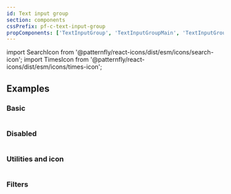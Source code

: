 ```yaml
---
id: Text input group
section: components
cssPrefix: pf-c-text-input-group
propComponents: ['TextInputGroup', 'TextInputGroupMain', 'TextInputGroupUtilities']
---
```


import SearchIcon from '@patternfly/react-icons/dist/esm/icons/search-icon';
import TimesIcon from '@patternfly/react-icons/dist/esm/icons/times-icon';

## Examples

### Basic

```ts file="./TextInputGroupBasic.tsx"
```

### Disabled

```ts file="./TextInputGroupDisabled.tsx"
```

### Utilities and icon

```ts file="./TextInputGroupUtilitiesAndIcon.tsx"
```

### Filters

```ts file="./TextInputGroupFilters.tsx"
```
